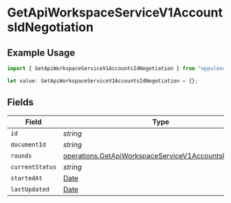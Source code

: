 # GetApiWorkspaceServiceV1AccountsIdNegotiation

## Example Usage

```typescript
import { GetApiWorkspaceServiceV1AccountsIdNegotiation } from "oppulence-backend-sdk/models/operations";

let value: GetApiWorkspaceServiceV1AccountsIdNegotiation = {};
```

## Fields

| Field                                                                                                                        | Type                                                                                                                         | Required                                                                                                                     | Description                                                                                                                  |
| ---------------------------------------------------------------------------------------------------------------------------- | ---------------------------------------------------------------------------------------------------------------------------- | ---------------------------------------------------------------------------------------------------------------------------- | ---------------------------------------------------------------------------------------------------------------------------- |
| `id`                                                                                                                         | *string*                                                                                                                     | :heavy_minus_sign:                                                                                                           | N/A                                                                                                                          |
| `documentId`                                                                                                                 | *string*                                                                                                                     | :heavy_minus_sign:                                                                                                           | N/A                                                                                                                          |
| `rounds`                                                                                                                     | [operations.GetApiWorkspaceServiceV1AccountsIdRounds](../../models/operations/getapiworkspaceservicev1accountsidrounds.md)[] | :heavy_minus_sign:                                                                                                           | N/A                                                                                                                          |
| `currentStatus`                                                                                                              | *string*                                                                                                                     | :heavy_minus_sign:                                                                                                           | N/A                                                                                                                          |
| `startedAt`                                                                                                                  | [Date](https://developer.mozilla.org/en-US/docs/Web/JavaScript/Reference/Global_Objects/Date)                                | :heavy_minus_sign:                                                                                                           | N/A                                                                                                                          |
| `lastUpdated`                                                                                                                | [Date](https://developer.mozilla.org/en-US/docs/Web/JavaScript/Reference/Global_Objects/Date)                                | :heavy_minus_sign:                                                                                                           | N/A                                                                                                                          |